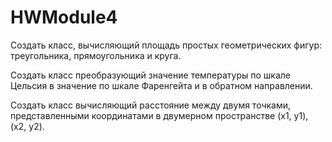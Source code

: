 # HWModule4
Создать класс, вычисляющий площадь простых геометрических фигур: треугольника, прямоугольника и круга.

Создать класс преобразующий значение температуры по шкале Цельсия в значение по шкале Фаренгейта и в обратном направлении.

Создать класс вычисляющий расстояние между двумя точками, представленными координатами в двумерном пространстве (x1, y1), (x2, y2).
